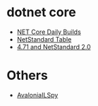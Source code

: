 # dotnet core

* [NET Core Daily Builds](https://github.com/dotnet/core/blob/master/daily-builds.md)
* [NetStandard Table](https://blogs.msdn.microsoft.com/dotnet/2016/09/26/introducing-net-standard/)
* [4.71 and NetStandard 2.0](https://www.youtube.com/watch?v=u67Eu_IgEMs&t=58s)


# Others

* [AvaloniaILSpy](https://github.com/icsharpcode/AvaloniaILSpy)
